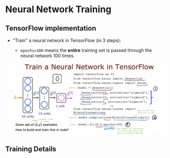 # Neural Network Training

## TensorFlow implementation

- "Train" a neural network in TensorFlow (in 3 steps):

  - `epochs=100` means the **entire** training set is passed through the neural network 100 times.

  ![alt text](resources/notes/01.png)

## Training Details
